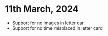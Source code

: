 
# 11th March, 2024

- Support for no images in letter car
- Support for no time misplaced in letter card
